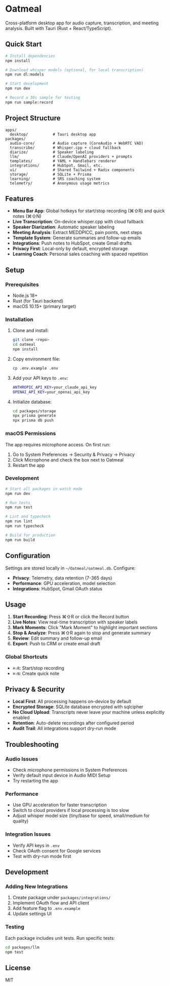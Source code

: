 # Oatmeal

Cross-platform desktop app for audio capture, transcription, and meeting analysis. Built with Tauri (Rust + React/TypeScript).

## Quick Start

```bash
# Install dependencies
npm install

# Download whisper models (optional, for local transcription)
npm run dl:models

# Start development
npm run dev

# Record a 30s sample for testing
npm run sample:record
```

## Project Structure

```
apps/
  desktop/           # Tauri desktop app
packages/
  audio-core/        # Audio capture (CoreAudio + WebRTC VAD)
  transcribe/        # Whisper.cpp + cloud fallback
  diarize/           # Speaker labeling
  llm/               # Claude/OpenAI providers + prompts
  templates/         # YAML + Handlebars renderer
  integrations/      # HubSpot, Gmail, etc.
  ui/                # Shared Tailwind + Radix components
  storage/           # SQLite + Prisma
  learning/          # SRS coaching system
  telemetry/         # Anonymous usage metrics
```

## Features

- **Menu Bar App**: Global hotkeys for start/stop recording (⌘⇧R) and quick notes (⌘⇧N)
- **Live Transcription**: On-device whisper.cpp with cloud fallback
- **Speaker Diarization**: Automatic speaker labeling
- **Meeting Analysis**: Extract MEDDPICC, pain points, next steps
- **Template System**: Generate summaries and follow-up emails
- **Integrations**: Push notes to HubSpot, create Gmail drafts
- **Privacy First**: Local-only by default, encrypted storage
- **Learning Coach**: Personal sales coaching with spaced repetition

## Setup

### Prerequisites

- Node.js 18+
- Rust (for Tauri backend)
- macOS 10.15+ (primary target)

### Installation

1. Clone and install:
   ```bash
   git clone <repo>
   cd oatmeal
   npm install
   ```

2. Copy environment file:
   ```bash
   cp .env.example .env
   ```

3. Add your API keys to `.env`:
   ```bash
   ANTHROPIC_API_KEY=your_claude_api_key
   OPENAI_API_KEY=your_openai_api_key
   ```

4. Initialize database:
   ```bash
   cd packages/storage
   npx prisma generate
   npx prisma db push
   ```

### macOS Permissions

The app requires microphone access. On first run:

1. Go to System Preferences → Security & Privacy → Privacy
2. Click Microphone and check the box next to Oatmeal
3. Restart the app

### Development

```bash
# Start all packages in watch mode
npm run dev

# Run tests
npm run test

# Lint and typecheck
npm run lint
npm run typecheck

# Build for production
npm run build
```

## Configuration

Settings are stored locally in `~/Oatmeal/oatmeal.db`. Configure:

- **Privacy**: Telemetry, data retention (7-365 days)
- **Performance**: GPU acceleration, model selection
- **Integrations**: HubSpot, Gmail OAuth status

## Usage

1. **Start Recording**: Press ⌘⇧R or click the Record button
2. **Live Notes**: View real-time transcription with speaker labels
3. **Mark Moments**: Click "Mark Moment" to highlight important sections
4. **Stop & Analyze**: Press ⌘⇧R again to stop and generate summary
5. **Review**: Edit summary and follow-up email
6. **Export**: Push to CRM or create email draft

### Global Shortcuts

- `⌘⇧R`: Start/stop recording
- `⌘⇧N`: Create quick note

## Privacy & Security

- **Local First**: All processing happens on-device by default
- **Encrypted Storage**: SQLite database encrypted with sqlcipher
- **No Cloud Upload**: Transcripts never leave your machine unless explicitly enabled
- **Retention**: Auto-delete recordings after configured period
- **Audit Trail**: All integrations support dry-run mode

## Troubleshooting

### Audio Issues

- Check microphone permissions in System Preferences
- Verify default input device in Audio MIDI Setup
- Try restarting the app

### Performance

- Use GPU acceleration for faster transcription
- Switch to cloud providers if local processing is too slow
- Adjust whisper model size (tiny/base for speed, small/medium for quality)

### Integration Issues

- Verify API keys in `.env`
- Check OAuth consent for Google services
- Test with dry-run mode first

## Development

### Adding New Integrations

1. Create package under `packages/integrations/`
2. Implement OAuth flow and API client
3. Add feature flag to `.env.example`
4. Update settings UI

### Testing

Each package includes unit tests. Run specific tests:

```bash
cd packages/llm
npm test
```

## License

MIT